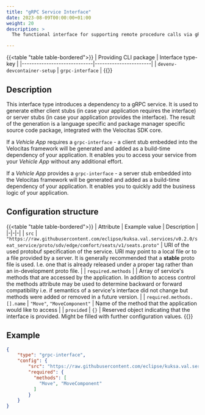 ```yaml
---
title: "gRPC Service Interface"
date: 2023-08-09T00:00:00+01:00
weight: 20
description: >
  The functional interface for supporting remote procedure calls via gRPC.

---
```


{{<table "table table-bordered">}}
| Providing CLI package       | Interface type-key    |
|-----------------------------|-----------------------|
| `devenv-devcontainer-setup` | `grpc-interface`      |
{{</table>}}

## Description

This interface type introduces a dependency to a gRPC service. It is used to generate either client stubs (in case your application requires the interface) or server stubs (in case your application provides the interface). The result of the generation is a language specific and package manager specific source code package, integrated with the Velocitas SDK core.

If a _Vehicle App_ requires a `grpc-interface` - a client stub embedded into the Velocitas framework will be generated and added as a build-time dependency of your application. It enables you to access your service from your _Vehicle App_ without any additional effort.

If a _Vehicle App_ provides a `grpc-interface` - a server stub embedded into the Velocitas framework will be generated and added as a build-time dependency of your application. It enables you to quickly add the business logic of your application.

## Configuration structure

{{<table "table table-bordered">}}
| Attribute | Example value | Description |
|-|-|-|
| `src` | `"https://raw.githubusercontent.com/eclipse/kuksa.val.services/v0.2.0/seat_service/proto/sdv/edge/comfort/seats/v1/seats.proto"` | URI of the used protobuf specification of the service. URI may point to a local file or to a file provided by a server. It is generally recommended that a **stable** proto file is used. I.e. one that is already released under a proper tag rather than an in-development proto file. |
| `required.methods` | | Array of service's methods that are accessed by the application. In addition to access control the methods attribute may be used to determine backward or forward compatibility i.e. if semantics of a service's interface did not change but methods were added or removed in a future version. |
| `required.methods.[].name` | `"Move"`, `"MoveComponent"` | Name of the method that the application would like to access |
| `provided` | `{}` | Reserved object indicating that the interface is provided. Might be filled with further configuration values.
{{</table>}}

## Example

```json
{
    "type": "grpc-interface",
    "config": {
        "src": "https://raw.githubusercontent.com/eclipse/kuksa.val.services/v0.2.0/seat_service/proto/sdv/edge/comfort/seats/v1/seats.proto",
        "required": {
          "methods": [
            "Move", "MoveComponent"
          ]
        }
    }
}
```
